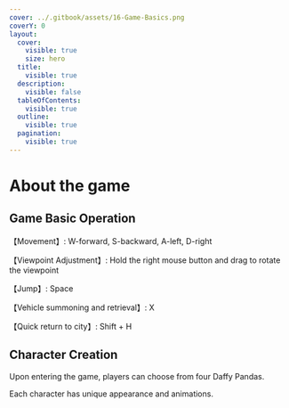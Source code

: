 ```yaml
---
cover: ../.gitbook/assets/16-Game-Basics.png
coverY: 0
layout:
  cover:
    visible: true
    size: hero
  title:
    visible: true
  description:
    visible: false
  tableOfContents:
    visible: true
  outline:
    visible: true
  pagination:
    visible: true
---
```


# About the game

## Game Basic Operation

【Movement】: W-forward,  S-backward,  A-left,  D-right

【Viewpoint Adjustment】: Hold the right mouse button and drag to rotate the viewpoint

【Jump】: Space

【Vehicle summoning and retrieval】: X

【Quick return to city】: Shift + H

## Character Creation

Upon entering the game, players can choose from four Daffy Pandas.

Each character has unique appearance and animations.
